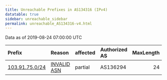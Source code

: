 ```yaml
---
title: Unreachable Prefixes in AS134316 (IPv4)
datatable: true
sidebar: unreachable_sidebar
permalink: unreachable_AS134316-v4.html
---
```


Data as of 2019-08-24 07:00:00 UTC


<div class="datatable-begin"></div>

| Prefix                                                 | Reason                                                                                                 | affected   | Authorized AS   |   MaxLength | Anchor                                       |   unreachable /24s |
|:-------------------------------------------------------|:-------------------------------------------------------------------------------------------------------|:-----------|:----------------|------------:|:---------------------------------------------|-------------------:|
| [103.91.75.0/24](https://stat.ripe.net/103.91.75.0/24) | [INVALID ASN](https://rpki-validator.ripe.net/announcement-preview?asn=AS134316&prefix=103.91.75.0/24) | partial    | AS136294        |          24 | [APNIC](unreachable_APNIC_RPKI_Root-v4.html) |                  1 |

<div class="datatable-end"></div>